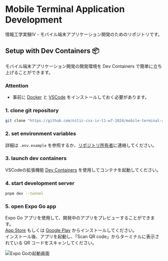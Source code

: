 <!-- markdownlint-disable MD024 -->

# Mobile Terminal Application Development

情報工学実験Ⅳ - モバイル端末アプリケーション開発のためのリポジトリです。

## Setup with Dev Containers 📦

モバイル端末アプリケーション開発の開発環境を Dev Containers で簡単に立ち上げることができます。 

### Attention

- 事前に [Docker](https://docs.docker.com/get-docker) と [VSCode](https://code.visualstudio.com) をインストールしておく必要があります。

### 1. clone git repository

```bash
git clone "https://github.com/nitic-csx-iv-t1-w7-2024/mobile-terminal-application-development" && cd "./mobile-terminal-application-development"
```

### 2. set environment variables

詳細は `.env.example` を参照するか、[リポジトリ所有者](https://github.com/dino3616)に連絡してください。

### 3. launch dev containers

VSCodeの拡張機能 [Dev Containers](https://marketplace.visualstudio.com/items?itemName=ms-vscode-remote.remote-containers) を使用してコンテナを起動してください。

### 4. start development server

```bash
pnpm dev --tunnel
```

### 5. open Expo Go app

Expo Go アプリを使用して、開発中のアプリをプレビューすることができます。  
[App Store](https://apps.apple.com/jp/app/expo-go/id982107779) もしくは [Google Play](https://play.google.com/store/apps/details?id=host.exp.exponent) からインストールしてください。  
インストール後、アプリを起動し、「Scan QR code」からターミナルに表示されている QR コードをスキャンしてください。

![Expo Goの起動画面](https://github.com/user-attachments/assets/1e089a73-301b-4d56-b1e6-d16e76c62acd)
